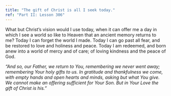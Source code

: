 ```yaml
---
title: "The gift of Christ is all I seek today."
ref: "Part II: Lesson 306"
---
```


What but Christ’s vision would I use today, when it can offer me a day
in which I see a world so like to Heaven that an ancient memory returns
to me? Today I can forget the world I made. Today I can go past all
fear, and be restored to love and holiness and peace. Today I am
redeemed, and born anew into a world of mercy and of care; of loving
kindness and the peace of God.

*“And so, our Father, we return to You, remembering we never went away;
remembering Your holy gifts to us. In gratitude and thankfulness we
come, with empty hands and open hearts and minds, asking but what You
give. We cannot make an offering sufficient for Your Son. But in Your
Love the gift of Christ is his.”*

